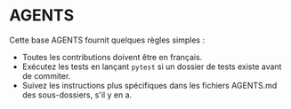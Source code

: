# AGENTS

Cette base AGENTS fournit quelques règles simples :

- Toutes les contributions doivent être en français.
- Exécutez les tests en lançant `pytest` si un dossier de tests existe avant de commiter.
- Suivez les instructions plus spécifiques dans les fichiers AGENTS.md des sous-dossiers, s'il y en a.
